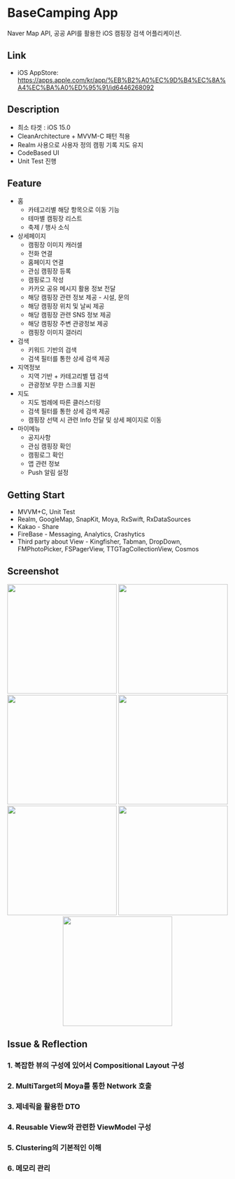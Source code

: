 # BaseCamping App
Naver Map API, 공공 API를 활용한 iOS 캠핑장 검색 어플리케이션.

## Link
+ iOS AppStore: https://apps.apple.com/kr/app/%EB%B2%A0%EC%9D%B4%EC%8A%A4%EC%BA%A0%ED%95%91/id6446268092

## Description
+ 최소 타겟 : iOS 15.0
+ CleanArchitecture + MVVM-C 패턴 적용
+ Realm 사용으로 사용자 정의 캠핑 기록 지도 유지
+ CodeBased UI
+ Unit Test 진행

## Feature
+ 홈 
  + 카테고리별 해당 항목으로 이동 기능
  + 테마별 캠핑장 리스트
  + 축제 / 행사 소식
+ 상세페이지
  + 캠핑장 이미지 캐러셀
  + 전화 연결
  + 홈페이지 연결
  + 관심 캠핑장 등록
  + 캠핑로그 작성
  + 카카오 공유 메시지 활용 정보 전달
  + 해당 캠핑장 관련 정보 제공 - 시설, 문의
  + 해당 캠핑장 위치 및 날씨 제공
  + 해당 캠핑장 관련 SNS 정보 제공
  + 해당 캠핑장 주변 관광정보 제공
  + 캠핑장 이미지 갤러리
+ 검색  
  + 키워드 기반의 검색
  + 검색 필터를 통한 상세 검색 제공
+ 지역정보 
  + 지역 기반 + 카테고리별 탭 검색
  + 관광정보 무한 스크롤 지원
+ 지도
  + 지도 범례에 따른 클러스터링
  + 검색 필터를 통한 상세 검색 제공
  + 캠핑장 선택 시 관련 Info 전달 및 상세 페이지로 이동
+ 마이메뉴
  + 공지사항
  + 관심 캠핑장 확인
  + 캠핑로그 확인
  + 앱 관련 정보
  + Push 알림 설정
  
## Getting Start
+ MVVM+C, Unit Test
+ Realm, GoogleMap, SnapKit, Moya, RxSwift, RxDataSources
+ Kakao - Share
+ FireBase - Messaging, Analytics, Crashytics
+ Third party about View - Kingfisher, Tabman, DropDown, FMPhotoPicker, FSPagerView, TTGTagCollectionView, Cosmos

## Screenshot
<div markdown="1">  
    <div align = "center">
    <img src= "https://user-images.githubusercontent.com/75239459/228717455-fbdcb603-a740-406c-91b3-f978c8b73b2a.png" width="250px"></img>
    <img src="https://user-images.githubusercontent.com/75239459/228717495-b83f5db9-7164-452d-bd73-01a8c7a00ab5.png" width="250px"></img>
    <img src="https://user-images.githubusercontent.com/75239459/228717508-dc32893e-5159-4fbd-bfde-02279c2b7650.png" width="250px"></img>
    <img src="https://user-images.githubusercontent.com/75239459/228717509-9ff863c5-acc4-4894-a473-d2b3fb713928.png" width="250px"></img>
    <img src="https://user-images.githubusercontent.com/75239459/228717511-aef77d4c-8946-418d-a37c-e3953e9ddfe9.png" width="250px"></img>
    <img src="https://user-images.githubusercontent.com/75239459/228717514-a7ebce38-2643-45a0-a2fc-87bd17355dfd.png" width="250px"></img>
    <img src="https://user-images.githubusercontent.com/75239459/228717521-9dd3d74e-7cdf-4569-8ef4-1ac93c8c9505.png" width="250px"></img>
</div>

## Issue & Reflection
### 1. 복잡한 뷰의 구성에 있어서 Compositional Layout 구성
### 2. MultiTarget의 Moya를 통한 Network 호출
### 3. 제네릭을 활용한 DTO
### 4. Reusable View와 관련한 ViewModel 구성
### 5. Clustering의 기본적인 이해
### 6. 메모리 관리
